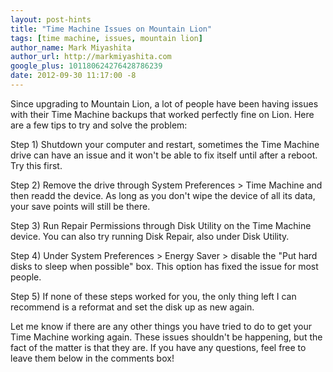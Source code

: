 ```yaml
---
layout: post-hints
title: "Time Machine Issues on Mountain Lion"
tags: [time machine, issues, mountain lion]
author_name: Mark Miyashita
author_url: http://markmiyashita.com
google_plus: 101180624276428786239
date: 2012-09-30 11:17:00 -8
---
```


Since upgrading to Mountain Lion, a lot of people have been having issues with their Time Machine backups that worked perfectly fine on Lion. Here are a few tips to try and solve the problem:

Step 1) Shutdown your computer and restart, sometimes the Time Machine drive can have an issue and it won't be able to fix itself until after a reboot. Try this first.

Step 2) Remove the drive through System Preferences > Time Machine and then readd the device. As long as you don't wipe the device of all its data, your save points will still be there.

Step 3) Run Repair Permissions through Disk Utility on the Time Machine device. You can also try running Disk Repair, also under Disk Utility.

Step 4) Under System Preferences > Energy Saver > disable the "Put hard disks to sleep when possible" box. This option has fixed the issue for most people. 

Step 5) If none of these steps worked for you, the only thing left I can recommend is a reformat and set the disk up as new again.

Let me know if there are any other things you have tried to do to get your Time Machine working again. These issues shouldn't be happening, but the fact of the matter is that they are. If you have any questions, feel free to leave them below in the comments box!
